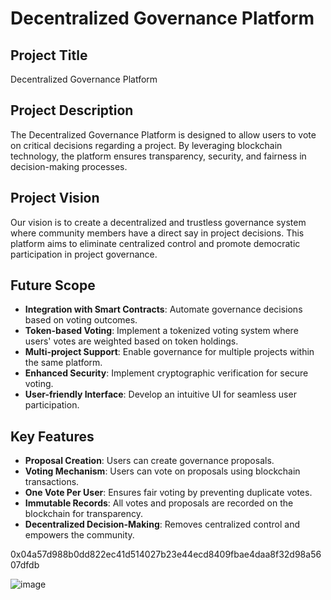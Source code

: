 # Decentralized Governance Platform

## Project Title
Decentralized Governance Platform

## Project Description
The Decentralized Governance Platform is designed to allow users to vote on critical decisions regarding a project. By leveraging blockchain technology, the platform ensures transparency, security, and fairness in decision-making processes.

## Project Vision
Our vision is to create a decentralized and trustless governance system where community members have a direct say in project decisions. This platform aims to eliminate centralized control and promote democratic participation in project governance.

## Future Scope
- **Integration with Smart Contracts**: Automate governance decisions based on voting outcomes.
- **Token-based Voting**: Implement a tokenized voting system where users' votes are weighted based on token holdings.
- **Multi-project Support**: Enable governance for multiple projects within the same platform.
- **Enhanced Security**: Implement cryptographic verification for secure voting.
- **User-friendly Interface**: Develop an intuitive UI for seamless user participation.

## Key Features
- **Proposal Creation**: Users can create governance proposals.
- **Voting Mechanism**: Users can vote on proposals using blockchain transactions.
- **One Vote Per User**: Ensures fair voting by preventing duplicate votes.
- **Immutable Records**: All votes and proposals are recorded on the blockchain for transparency.
- **Decentralized Decision-Making**: Removes centralized control and empowers the community.

0x04a57d988b0dd822ec41d514027b23e44ecd8409fbae4daa8f32d98a5607dfdb

![image](https://github.com/user-attachments/assets/1211e4ac-9860-4981-8220-2fd700670f32)

